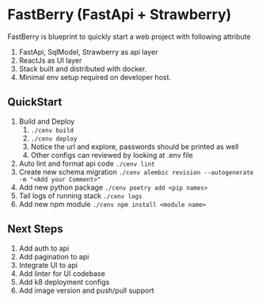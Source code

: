 # FastBerry (FastApi + Strawberry)

FastBerry is blueprint to quickly start a web project with following attribute

1. FastApi, SqlModel, Strawberry as api layer
2. ReactJs as UI layer
3. Stack built and distributed with docker.
4. Minimal env setup required on developer host.

## QuickStart

1. Build and Deploy
   1. `./cenv build`
   2. `./cenv deploy`
   3. Notice the url and explore, passwords should be printed as well
   4. Other configs can reviewed by looking at .env file
2. Auto lint and format api code `./cenv lint`
3. Create new schema migration ` ./cenv alembic revision --autogenerate -m "<Add your Comment>" `
4. Add new python package ` ./cenv poetry add <pip names> `
5. Tail logs of running stack `./cenv logs`
6. Add new npm module `./cenv npm install <module name>`

## Next Steps

1. Add auth to api
2. Add pagination to api
3. Integrate UI to api
4. Add linter for UI codebase
5. Add k8 deployment configs
6. Add image version and push/pull support
